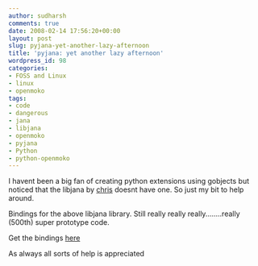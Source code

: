```yaml
---
author: sudharsh
comments: true
date: 2008-02-14 17:56:20+00:00
layout: post
slug: pyjana-yet-another-lazy-afternoon
title: 'pyjana: yet another lazy afternoon'
wordpress_id: 98
categories:
- FOSS and Linux
- linux
- openmoko
tags:
- code
- dangerous
- jana
- libjana
- openmoko
- pyjana
- Python
- python-openmoko
---
```


I havent been a big fan of creating python extensions using gobjects but noticed that the libjana by [chris](http://chrislord.net/blog/) doesnt have one. So just my bit to help around.

Bindings for the above libjana library. Still really really really........really (500th) super prototype code.

Get the bindings [here](http://sudharsh.unixpod.com/pyjana-proto.tar.gz)

As always all sorts of help is appreciated
